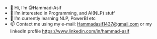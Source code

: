 - 👋 Hi, I’m @Hammad-Asif
- 👀 I’m interested in Programming, and AI(NLP) stuff
- 🌱 I’m currently learning NLP, PowerBI etc
- 📫 Contact me using my e-mail: Hammadasif1437@gmail.com or my linkedIn profile https://www.linkedin.com/in/hammad-asif

<!---
Hammad-Asif/Hammad-Asif is a ✨ special ✨ repository because its `README.md` (this file) appears on your GitHub profile.
You can click the Preview link to take a look at your changes.
--->

